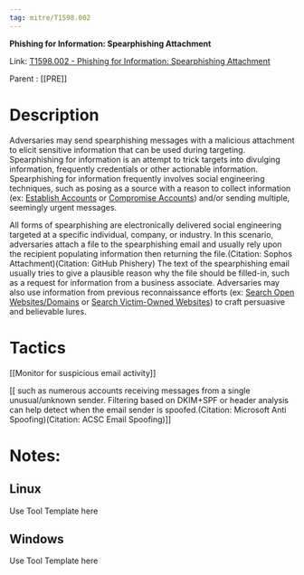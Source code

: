 ```yaml
---
tag: mitre/T1598.002
---
```


**Phishing for Information: Spearphishing Attachment**

Link: [T1598.002 - Phishing for Information: Spearphishing Attachment](https://attack.mitre.org/techniques/T1598/002)

Parent : [[PRE]]


# Description

Adversaries may send spearphishing messages with a malicious attachment to elicit sensitive information that can be used during targeting. Spearphishing for information is an attempt to trick targets into divulging information, frequently credentials or other actionable information. Spearphishing for information frequently involves social engineering techniques, such as posing as a source with a reason to collect information (ex: [Establish Accounts](https://attack.mitre.org/techniques/T1585) or [Compromise Accounts](https://attack.mitre.org/techniques/T1586)) and/or sending multiple, seemingly urgent messages.

All forms of spearphishing are electronically delivered social engineering targeted at a specific individual, company, or industry. In this scenario, adversaries attach a file to the spearphishing email and usually rely upon the recipient populating information then returning the file.(Citation: Sophos Attachment)(Citation: GitHub Phishery) The text of the spearphishing email usually tries to give a plausible reason why the file should be filled-in, such as a request for information from a business associate. Adversaries may also use information from previous reconnaissance efforts (ex: [Search Open Websites/Domains](https://attack.mitre.org/techniques/T1593) or [Search Victim-Owned Websites](https://attack.mitre.org/techniques/T1594)) to craft persuasive and believable lures.

# Tactics


[[Monitor for suspicious email activity]]

[[ such as numerous accounts receiving messages from a single unusual/unknown sender. Filtering based on DKIM+SPF or header analysis can help detect when the email sender is spoofed.(Citation: Microsoft Anti Spoofing)(Citation: ACSC Email Spoofing)]]


# Notes:

## Linux

Use Tool Template here

## Windows

Use Tool Template here